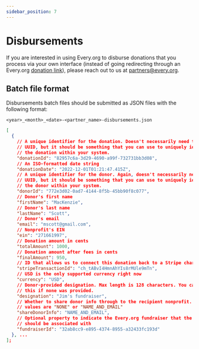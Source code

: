 ```yaml
---
sidebar_position: 7
---
```


# Disbursements

If you are interested in using Every.org to disburse donations that you process
via your own interface (instead of going redirecting through an Every.org
[donation link](./donate-link.md)), please reach out to us at
[partners@every.org](mailto:partners@every.org).

## Batch file format

Disbursements batch files should be submitted as JSON files with the following
format:

`<year>_<month>_<date>-<partner_name>-disbursements.json`

```json
[
  {
    // A unique identifier for the donation. Doesn't necessarily need to be a
    // UUID, but it should be something that you can use to uniquely identify
    // the donation within your system.
    "donationId": "82957c6a-3d29-4690-a99f-732731bb3d08",
    // An ISO-formatted date string
    "donationDate": "2022-12-01T01:21:47.415Z",
    // A unique identifier for the donor. Again, doesn't necessarily need to be a
    // UUID, but it should be something that you can use to uniquely identify
    // the donor within your system.
    "donorId": "772e3d02-0ad7-4144-8f5b-45bb90f8c077",
    // Donor's first name
    "firstName": "MacKenzie",
    // Donor's last name
    "lastName": "Scott",
    // Donor's email
    "email": "mscott@gmail.com",
    // Nonprofit's EIN
    "ein": "271661997",
    // Donation amount in cents
    "totalAmount": 1000,
    // Donation amount after fees in cents
    "finalAmount": 950,
    // ID that allows us to connect this donation back to a Stripe charge
    "stripeTransactionId": "ch_tABvI4HmnAhYIs8rMUle9mTn",
    // USD is the only supported currency right now
    "currency": "USD",
    // Donor-provided designation. Max length is 128 characters. You can omit
    // this if none was provided.
    "designation": "Jim's fundraiser",
    // Whether to share donor info through to the recipient nonprofit. Valid
    // values are "NONE" or "NAME_AND_EMAIL"
    "shareDonorInfo": "NAME_AND_EMAIL",
    // Optional property to indicate the Every.org fundraiser that the donation
    // should be associated with
    "fundraiserId": "32ab8cc9-e895-4374-8955-a32433fc193d"
  }, ...
];
```
